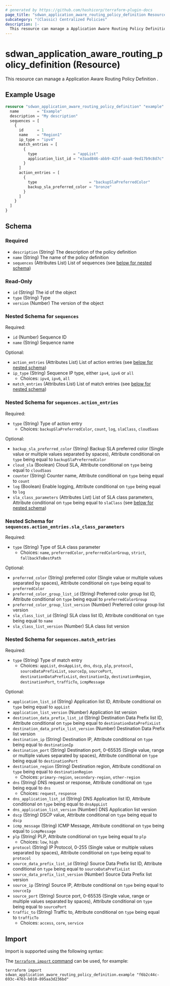 ```yaml
---
# generated by https://github.com/hashicorp/terraform-plugin-docs
page_title: "sdwan_application_aware_routing_policy_definition Resource - terraform-provider-sdwan"
subcategory: "(Classic) Centralized Policies"
description: |-
  This resource can manage a Application Aware Routing Policy Definition .
---
```


# sdwan_application_aware_routing_policy_definition (Resource)

This resource can manage a Application Aware Routing Policy Definition .

## Example Usage

```terraform
resource "sdwan_application_aware_routing_policy_definition" "example" {
  name        = "Example"
  description = "My description"
  sequences = [
    {
      id      = 1
      name    = "Region1"
      ip_type = "ipv4"
      match_entries = [
        {
          type                = "appList"
          application_list_id = "e3aad846-abb9-425f-aaa8-9ed17b9c8d7c"
        }
      ]
      action_entries = [
        {
          type                       = "backupSlaPreferredColor"
          backup_sla_preferred_color = "bronze"
        }
      ]
    }
  ]
}
```

<!-- schema generated by tfplugindocs -->
## Schema

### Required

- `description` (String) The description of the policy definition
- `name` (String) The name of the policy definition
- `sequences` (Attributes List) List of sequences (see [below for nested schema](#nestedatt--sequences))

### Read-Only

- `id` (String) The id of the object
- `type` (String) Type
- `version` (Number) The version of the object

<a id="nestedatt--sequences"></a>
### Nested Schema for `sequences`

Required:

- `id` (Number) Sequence ID
- `name` (String) Sequence name

Optional:

- `action_entries` (Attributes List) List of action entries (see [below for nested schema](#nestedatt--sequences--action_entries))
- `ip_type` (String) Sequence IP type, either `ipv4`, `ipv6` or `all`
  - Choices: `ipv4`, `ipv6`, `all`
- `match_entries` (Attributes List) List of match entries (see [below for nested schema](#nestedatt--sequences--match_entries))

<a id="nestedatt--sequences--action_entries"></a>
### Nested Schema for `sequences.action_entries`

Required:

- `type` (String) Type of action entry
  - Choices: `backupSlaPreferredColor`, `count`, `log`, `slaClass`, `cloudSaas`

Optional:

- `backup_sla_preferred_color` (String) Backup SLA preferred color (Single value or multiple values separated by spaces), Attribute conditional on `type` being equal to `backupSlaPreferredColor`
- `cloud_sla` (Boolean) Cloud SLA, Attribute conditional on `type` being equal to `cloudSaas`
- `counter` (String) Counter name, Attribute conditional on `type` being equal to `count`
- `log` (Boolean) Enable logging, Attribute conditional on `type` being equal to `log`
- `sla_class_parameters` (Attributes List) List of SLA class parameters, Attribute conditional on `type` being equal to `slaClass` (see [below for nested schema](#nestedatt--sequences--action_entries--sla_class_parameters))

<a id="nestedatt--sequences--action_entries--sla_class_parameters"></a>
### Nested Schema for `sequences.action_entries.sla_class_parameters`

Required:

- `type` (String) Type of SLA class parameter
  - Choices: `name`, `preferredColor`, `preferredColorGroup`, `strict`, `fallbackToBestPath`

Optional:

- `preferred_color` (String) preferred color (Single value or multiple values separated by spaces), Attribute conditional on `type` being equal to `preferredColor`
- `preferred_color_group_list_id` (String) Preferred color group list ID, Attribute conditional on `type` being equal to `preferredColorGroup`
- `preferred_color_group_list_version` (Number) Preferred color group list version
- `sla_class_list_id` (String) SLA class list ID, Attribute conditional on `type` being equal to `name`
- `sla_class_list_version` (Number) SLA class list version



<a id="nestedatt--sequences--match_entries"></a>
### Nested Schema for `sequences.match_entries`

Required:

- `type` (String) Type of match entry
  - Choices: `appList`, `dnsAppList`, `dns`, `dscp`, `plp`, `protocol`, `sourceDataPrefixList`, `sourceIp`, `sourcePort`, `destinationDataPrefixList`, `destinationIp`, `destinationRegion`, `destinationPort`, `trafficTo`, `icmpMessage`

Optional:

- `application_list_id` (String) Application list ID, Attribute conditional on `type` being equal to `appList`
- `application_list_version` (Number) Application list version
- `destination_data_prefix_list_id` (String) Destination Data Prefix list ID, Attribute conditional on `type` being equal to `destinationDataPrefixList`
- `destination_data_prefix_list_version` (Number) Destination Data Prefix list version
- `destination_ip` (String) Destination IP, Attribute conditional on `type` being equal to `destinationIp`
- `destination_port` (String) Destination port, 0-65535 (Single value, range or multiple values separated by spaces), Attribute conditional on `type` being equal to `destinationPort`
- `destination_region` (String) Destination region, Attribute conditional on `type` being equal to `destinationRegion`
  - Choices: `primary-region`, `secondary-region`, `other-region`
- `dns` (String) DNS request or response, Attribute conditional on `type` being equal to `dns`
  - Choices: `request`, `response`
- `dns_application_list_id` (String) DNS Application list ID, Attribute conditional on `type` being equal to `dnsAppList`
- `dns_application_list_version` (Number) DNS Application list version
- `dscp` (String) DSCP value, Attribute conditional on `type` being equal to `dscp`
- `icmp_message` (String) ICMP Message, Attribute conditional on `type` being equal to `icmpMessage`
- `plp` (String) PLP, Attribute conditional on `type` being equal to `plp`
  - Choices: `low`, `high`
- `protocol` (String) IP Protocol, 0-255 (Single value or multiple values separated by spaces), Attribute conditional on `type` being equal to `protocol`
- `source_data_prefix_list_id` (String) Source Data Prefix list ID, Attribute conditional on `type` being equal to `sourceDataPrefixList`
- `source_data_prefix_list_version` (Number) Source Data Prefix list version
- `source_ip` (String) Source IP, Attribute conditional on `type` being equal to `sourceIp`
- `source_port` (String) Source port, 0-65535 (Single value, range or multiple values separated by spaces), Attribute conditional on `type` being equal to `sourcePort`
- `traffic_to` (String) Traffic to, Attribute conditional on `type` being equal to `trafficTo`
  - Choices: `access`, `core`, `service`

## Import

Import is supported using the following syntax:

The [`terraform import` command](https://developer.hashicorp.com/terraform/cli/commands/import) can be used, for example:

```shell
terraform import sdwan_application_aware_routing_policy_definition.example "f6b2c44c-693c-4763-b010-895aa3d236bd"
```
